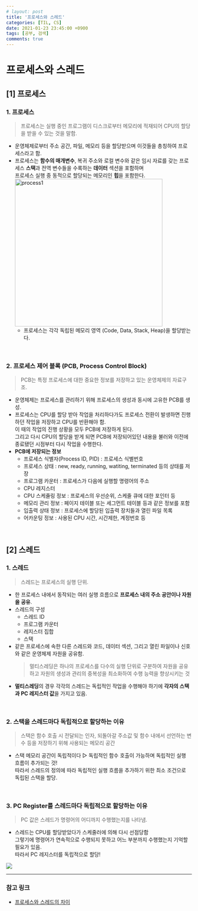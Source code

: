 ```yaml
---
# layout: post
title: '프로세스와 스레드'
categories: [TIL, CS]
date: 2021-01-23 23:45:00 +0900
tags: [공부, 검색]
comments: true
---
```


# 프로세스와 스레드

## [1] 프로세스

### 1. 프로세스

> 프로세스는 실행 중인 프로그램이 디스크로부터 메모리에 적재되어 CPU의 할당을 받을 수 있는 것을 말함.

-   운영체제로부터 주소 공간, 파일, 메모리 등을 할당받으며 이것들을 총칭하여 프로세스라고 함.
-   프로세스는 **함수의 매개변수**, 복귀 주소와 로컬 변수와 같은 임시 자료를 갖는 프로세스 **스택**과 전역 변수들을 수록하는 **데이터** 섹션을 포함하며  
     프로세스 실행 중 동적으로 할당되는 메모리인 **힙**을 포함한다.  
     <img src="https://user-images.githubusercontent.com/33610315/105507847-0a156900-5d0f-11eb-858c-7c1cdbcf5b07.png" alt="process1" height="400px">
    -   프로세스는 각각 독립된 메모리 영역 (Code, Data, Stack, Heap)을 할당받는다.

<br/>

### 2. 프로세스 제어 블록 (PCB, Process Control Block)

> PCB는 특정 프로세스에 대한 중요한 정보를 저장하고 있는 운영체제의 자료구조.

-   운영체제는 프로세스를 관리하기 위해 프로세스의 생성과 동시에 고유한 PCB를 생성.
-   프로세스는 CPU를 할당 받아 작업을 처리하다가도 프로세스 전환이 발생하면 진행하던 작업을 저장하고 CPU를 반환해야 함.  
     이 때의 작업의 진행 상황을 모두 PCB에 저장하게 된다.  
     그리고 다시 CPU의 할당을 받게 되면 PCB에 저장되어있던 내용을 불러와 이전에 종료됐던 시점부터 다시 작업을 수행한다.
-   **PCB에 저장되는 정보**
    -   프로세스 식별자(Process ID, PID) : 프로세스 식별번호
    -   프로세스 상태 : new, ready, running, watiting, terminated 등의 상태를 저장
    -   프로그램 카운터 : 프로세스가 다음에 실행할 명령어의 주소
    -   CPU 레지스터
    -   CPU 스케쥴링 정보 : 프로세스의 우선순위, 스케줄 큐에 대한 포인터 등
    -   메모리 관리 정보 : 페이지 테이블 또는 세그먼트 테이블 등과 같은 정보를 포함
    -   입출력 상태 정보 : 프로세스에 할당된 입출력 장치들과 열린 파일 목록
    -   어카운팅 정보 : 사용된 CPU 시간, 시간제한, 계정번호 등

<br/>

## [2] 스레드

### 1. 스레드

> 스레드는 프로세스의 실행 단위.

-   한 프로세스 내에서 동작되는 여러 실행 흐름으로 **프로세스 내의 주소 공안이나 자원을 공유**.
-   스레드의 구성
    -   스레드 ID
    -   프로그램 카운터
    -   레지스터 집합
    -   스택
-   같은 프로세스에 속한 다른 스레드와 코드, 데이터 섹션, 그리고 열린 파일이나 신호와 같은 운영체제 자원을 공유함.
    > 멀티스레딩은 하나의 프로세스를 다수의 실행 단위로 구분하여 자원을 공유하고 자원의 생성과 관리의 중복성을 최소화하여 수행 능력을 향상시키는 것
-   **멀티스레딩**의 경우 각각의 스레드는 독립적인 작업을 수행해야 하기에 **각자의 스택과 PC 레지스터 값**을 가지고 있음.

<br/>

### 2. 스택을 스레드마다 독립적으로 할당하는 이유

> 스택은 함수 호출 시 전달되는 인자, 되돌아갈 주소값 및 함수 내에서 선언하는 변수 등을 저장하기 위해 사용되는 메모리 공간

-   스택 메모리 공간이 독립적이다 ▷ 독립적인 함수 호출이 가능하며 독립적인 실행 흐름이 추가되는 것!  
     따라서 스레드의 정의에 따라 독립적인 실행 흐름을 추가하기 위한 최소 조건으로 독립된 스택을 할당.

<br/>

### 3. PC Register를 스레드마다 독립적으로 할당하는 이유

> PC 값은 스레드가 명령어의 어디까지 수행했는지를 나타냄.

-   스레드는 CPU를 할당받았다가 스케줄러에 의해 다시 선점당함  
 그렇기에 명령어가 연속적으로 수행되지 못하고 어느 부분까지 수행했는지 기억할 필요가 있음.  
 따라서 PC 레지스터를 독립적으로 할당!  
 <img src ="https://user-images.githubusercontent.com/33610315/105511824-af324080-5d13-11eb-8cd1-06e97c8c06e3.png">
<hr/>

### **참고 링크**

-   [프로세스와 스레드의 차이](https://ggodong.tistory.com/24)
